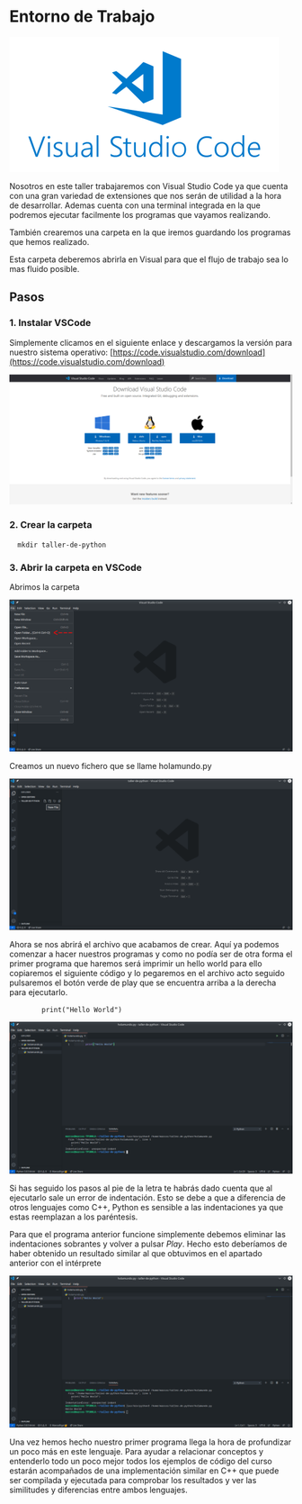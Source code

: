 # Entorno de Trabajo

![IDE](/images/ide.png)

Nosotros en este taller trabajaremos con Visual Studio Code ya que cuenta con una gran variedad de extensiones que nos serán de utilidad a la hora de desarrollar. Ademas cuenta con una terminal integrada en la que podremos ejecutar facilmente los programas que vayamos realizando.

También crearemos una carpeta en la que iremos guardando los programas que hemos realizado.

Esta carpeta deberemos abrirla en Visual para que el flujo de trabajo sea lo mas fluido posible. 

## Pasos

### 1. Instalar VSCode

Simplemente clicamos en el siguiente enlace y descargamos la versión para nuestro sistema operativo: [https://code.visualstudio.com/download](https://code.visualstudio.com/download)

![InstallVS](images/installVS.png)

### 2. Crear la carpeta

      mkdir taller-de-python

### 3. Abrir la carpeta en VSCode

Abrimos la carpeta 

![InstallVS](images/vs-file.png)

Creamos un nuevo fichero que se llame holamundo.py

![NewFile](images/new-file.png)

Ahora se nos abrirá el archivo que acabamos de crear. Aquí ya podemos comenzar a hacer nuestros programas y como no podía ser de otra forma el primer programa que haremos será imprimir un hello world para ello copiaremos el siguiente código y lo pegaremos en el archivo acto seguido pulsaremos el botón verde de play que se encuentra arriba a la derecha para ejecutarlo.

            print("Hello World")

![HolaMal](images/hola-mal.png)

Si has seguido los pasos al pie de la letra te habrás dado cuenta que al ejecutarlo sale un error de indentación. Esto se debe a que a diferencia de otros lenguajes como C++, Python es sensible a las indentaciones ya que estas reemplazan a los paréntesis.

Para que el programa anterior funcione simplemente debemos eliminar las indentaciones sobrantes y volver a pulsar *Play*. Hecho esto deberíamos de haber obtenido un resultado similar al que obtuvimos en el apartado anterior con el intérprete

![HolaBien](images/hola-bien.png)


Una vez hemos hecho nuestro primer programa llega la hora de profundizar un poco más en este lenguaje. Para ayudar a relacionar conceptos y entenderlo todo un poco mejor todos los ejemplos de código del curso estarán acompañados de una implementación similar en C++ que puede ser compilada y ejecutada para comprobar los resultados y ver las similitudes y diferencias entre ambos lenguajes.
